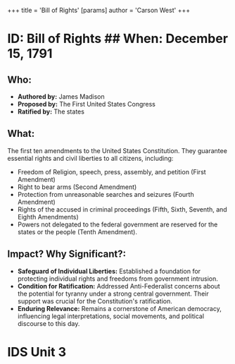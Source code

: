 +++
 title = 'Bill of Rights'
[params]
	author = 'Carson West'
+++
# ID: Bill of Rights ## When: December 15, 1791
## Who: 
* **Authored by:** James Madison 
* **Proposed by:**  The First United States Congress
* **Ratified by:** The states 

## What:
The first ten amendments to the United States Constitution. They guarantee essential rights and civil liberties to all citizens, including: 
* Freedom of Religion, speech, press, assembly, and petition (First Amendment)
* Right to bear arms (Second Amendment)
* Protection from unreasonable searches and seizures (Fourth Amendment)
* Rights of the accused in criminal proceedings (Fifth, Sixth, Seventh, and Eighth Amendments)
* Powers not delegated to the federal government are reserved for the states or the people (Tenth Amendment). 

## Impact? Why Significant?: 
* **Safeguard of Individual Liberties:** Established a foundation for protecting individual rights and freedoms from government intrusion.
* **Condition for Ratification:** Addressed Anti-Federalist concerns about the potential for tyranny under a strong central government. Their support was crucial for the Constitution's ratification.
* **Enduring Relevance:** Remains a cornerstone of American democracy, influencing legal interpretations, social movements, and political discourse to this day.  

# IDS Unit 3